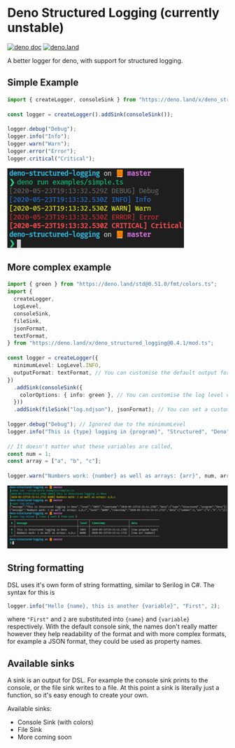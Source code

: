 # Deno Structured Logging (currently unstable)

[![deno doc](https://doc.deno.land/badge.svg)](https://doc.deno.land/https/raw.githubusercontent.com/Yamboy1/deno-structured-logging/master/mod.ts)
[![deno.land](https://img.shields.io/badge/deno.land-0.4.1-blue)](https://deno.land/x/deno_structured_logging@0.4.1)

A better logger for deno, with support for structured logging.

## Simple Example
```ts
import { createLogger, consoleSink } from "https://deno.land/x/deno_structured_logging@0.4.1/mod.ts";

const logger = createLogger().addSink(consoleSink());

logger.debug("Debug");
logger.info("Info");
logger.warn("Warn");
logger.error("Error");
logger.critical("Critical");
```
![Simple Example](./assets/simple.png)

## More complex example
```ts
import { green } from "https://deno.land/std@0.51.0/fmt/colors.ts";
import {
  createLogger,
  LogLevel,
  consoleSink,
  fileSink,
  jsonFormat,
  textFormat,
} from "https://deno.land/x/deno_structured_logging@0.4.1/mod.ts";

const logger = createLogger({
  minimumLevel: LogLevel.INFO,
  outputFormat: textFormat, // You can customise the default output format
})
  .addSink(consoleSink({
    colorOptions: { info: green }, // You can customise the log level colors
  }))
  .addSink(fileSink("log.ndjson"), jsonFormat); // You can set a custom format per sink

logger.debug("Debug"); // Ignored due to the minimumLevel
logger.info("This is {type} logging in {program}", "Structured", "Deno");

// It doesn't matter what these variables are called,
const num = 1;
const array = ["a", "b", "c"];

logger.warn("Numbers work: {number} as well as arrays: {arr}", num, array);
```
![Complex Example](./assets/complex.png)

## String formatting

DSL uses it's own form of string formatting, similar to Serilog in C#. The syntax for this is 
```ts
logger.info("Hello {name}, this is another {variable}", "First", 2);
```
where `"First"` and `2` are substituted into `{name}` and `{variable}` respectively. With the default console sink, the names don't really matter however they help readability of the format and with more complex formats, for example a JSON format, they could be used as property names.

## Available sinks

A sink is an output for DSL. For example the console sink prints to the console, or the file sink writes to a file. At this point a sink is literally just a function, so it's easy enough to create your own.

Available sinks:

- Console Sink (with colors)
- File Sink
- More coming soon